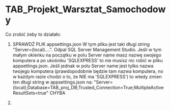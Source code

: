 # TAB_Projekt_Warsztat_Samochodowy

Co zrobić żeby to działało:

1. SPRAWDŹ PLIK appsettings.json
W tym pliku jest taki długi string "Server=(local)....". Odpal SQL Server Management Studio. Jeśli w tym małym okienku na początku w polu Server name masz nazwę swojego komputera a po ukośniku 'SQLEXPRESS' to nie musisz nic robić w pliku appsettings.json. Jeśli jednak w polu Server name jest tylko nazwa twojego komputera (prawdopodobnie będzie tam nazwa komputera, no w każdym razie chodzi o to, że NIE ma 'SQLEXPRESS') to wtedy zmien ten długi string w appsettings.json na: "Server=(local);Database=TAB_proj_DB;Trusted_Connection=True;MultipleActiveResultSets=true"       CHYBA

2. 
